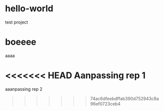 # hello-world
test project

# boeeee
aaaa

<<<<<<< HEAD
Aanpassing rep 1
=======


aaanpassing rep 2
>>>>>>> 74ac6dfeebdffab390d752943c8a96ef0723ceb4
